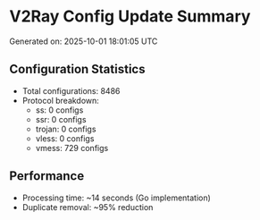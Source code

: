# V2Ray Config Update Summary
Generated on: 2025-10-01 18:01:05 UTC

## Configuration Statistics
- Total configurations: 8486
- Protocol breakdown:
  - ss: 0 configs
  - ssr: 0 configs
  - trojan: 0 configs
  - vless: 0 configs
  - vmess: 729 configs

## Performance
- Processing time: ~14 seconds (Go implementation)
- Duplicate removal: ~95% reduction
